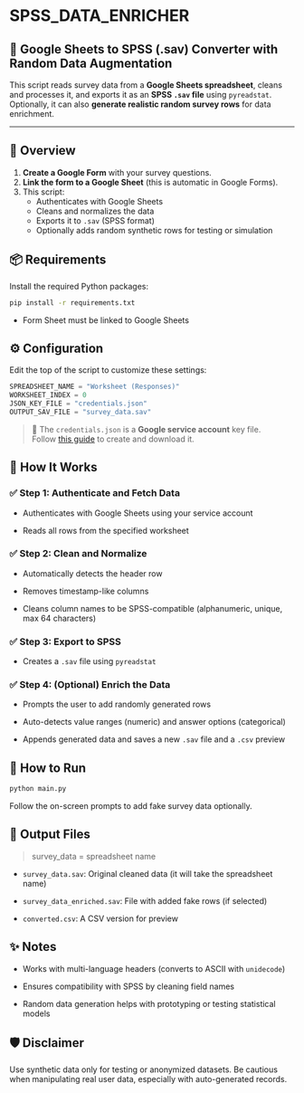 # SPSS_DATA_ENRICHER

## 📝 Google Sheets to SPSS (.sav) Converter with Random Data Augmentation

This script reads survey data from a **Google Sheets spreadsheet**, cleans and processes it, and exports it as an **SPSS `.sav` file** using `pyreadstat`. Optionally, it can also **generate realistic random survey rows** for data enrichment.

---
## 🧩 Overview

1. **Create a Google Form** with your survey questions.
2. **Link the form to a Google Sheet** (this is automatic in Google Forms).
3. This script:
   - Authenticates with Google Sheets
   - Cleans and normalizes the data
   - Exports it to `.sav` (SPSS format)
   - Optionally adds random synthetic rows for testing or simulation


## 📦 Requirements

Install the required Python packages:

```bash
pip install -r requirements.txt
```
* Form Sheet must be linked to Google Sheets

## ⚙️ Configuration

Edit the top of the script to customize these settings:
```python
SPREADSHEET_NAME = "Worksheet (Responses)"
WORKSHEET_INDEX = 0
JSON_KEY_FILE = "credentials.json"
OUTPUT_SAV_FILE = "survey_data.sav"
```
> 🔐 The `credentials.json` is a **Google service account** key file.  
> Follow [this guide](https://gspread.readthedocs.io/en/latest/oauth2.html) to create and download it.

## 🧠 How It Works

### ✅ Step 1: Authenticate and Fetch Data

-   Authenticates with Google Sheets using your service account
    
-   Reads all rows from the specified worksheet
    

### ✅ Step 2: Clean and Normalize

-   Automatically detects the header row
    
-   Removes timestamp-like columns
    
-   Cleans column names to be SPSS-compatible (alphanumeric, unique, max 64 characters)
    

### ✅ Step 3: Export to SPSS

-   Creates a `.sav` file using `pyreadstat`
    

### ✅ Step 4: (Optional) Enrich the Data

-   Prompts the user to add randomly generated rows
    
-   Auto-detects value ranges (numeric) and answer options (categorical)
    
-   Appends generated data and saves a new `.sav` file and a `.csv` preview

## 🚀 How to Run
```bash
python main.py
```
Follow the on-screen prompts to add fake survey data optionally.

## 📂 Output Files
> survey_data = spreadsheet name

-   `survey_data.sav`: Original cleaned data (it will take the spreadsheet name)
    
-   `survey_data_enriched.sav`: File with added fake rows (if selected)
    
-   `converted.csv`: A CSV version for preview
    


## ✨ Notes

-   Works with multi-language headers (converts to ASCII with `unidecode`)
    
-   Ensures compatibility with SPSS by cleaning field names
    
-   Random data generation helps with prototyping or testing statistical models

## 🛡️ Disclaimer

Use synthetic data only for testing or anonymized datasets. Be cautious when manipulating real user data, especially with auto-generated records.
